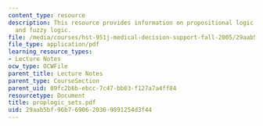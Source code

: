 ```yaml
---
content_type: resource
description: This resource provides information on propositional logic, fuzzy rules
  and fuzzy logic.
file: /media/courses/hst-951j-medical-decision-support-fall-2005/29aab5bf96b7690620369891254d3f44_proplogic_sets.pdf
file_type: application/pdf
learning_resource_types:
- Lecture Notes
ocw_type: OCWFile
parent_title: Lecture Notes
parent_type: CourseSection
parent_uid: 09fc2b6b-ebcc-7c47-bb03-f127a7a4ff84
resourcetype: Document
title: proplogic_sets.pdf
uid: 29aab5bf-96b7-6906-2036-9891254d3f44
---
```

